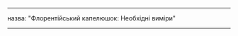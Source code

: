 - - -
назва: "Флорентійський капелюшок: Необхідні виміри"
- - -

<PatternMeasurements pattern='florent' />
